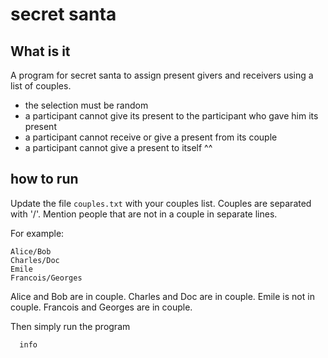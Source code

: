 # secret santa

## What is it

A program for secret santa to assign present givers and receivers using a list of couples.

* the selection must be random
* a participant cannot give its present to the participant who gave him its present
* a participant cannot receive or give a present from its couple
* a participant cannot give a present to itself ^^

## how to run

Update the file `couples.txt` with your couples list. Couples are separated with '/'.
Mention people that are not in a couple in separate lines.

For example:

```text
Alice/Bob
Charles/Doc
Emile
Francois/Georges
```

Alice and Bob are in couple.
Charles and Doc are in couple.
Emile is not in couple.
Francois and Georges are in couple.

Then simply run the program


```mermaid
  info
```